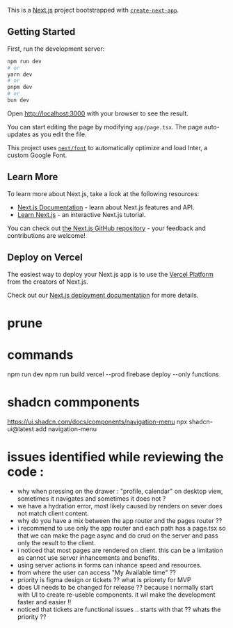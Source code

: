This is a [Next.js](https://nextjs.org/) project bootstrapped with [`create-next-app`](https://github.com/vercel/next.js/tree/canary/packages/create-next-app).

## Getting Started

First, run the development server:

```bash
npm run dev
# or
yarn dev
# or
pnpm dev
# or
bun dev
```

Open [http://localhost:3000](http://localhost:3000) with your browser to see the result.

You can start editing the page by modifying `app/page.tsx`. The page auto-updates as you edit the file.

This project uses [`next/font`](https://nextjs.org/docs/basic-features/font-optimization) to automatically optimize and load Inter, a custom Google Font.

## Learn More

To learn more about Next.js, take a look at the following resources:

- [Next.js Documentation](https://nextjs.org/docs) - learn about Next.js features and API.
- [Learn Next.js](https://nextjs.org/learn) - an interactive Next.js tutorial.

You can check out [the Next.js GitHub repository](https://github.com/vercel/next.js/) - your feedback and contributions are welcome!

## Deploy on Vercel

The easiest way to deploy your Next.js app is to use the [Vercel Platform](https://vercel.com/new?utm_medium=default-template&filter=next.js&utm_source=create-next-app&utm_campaign=create-next-app-readme) from the creators of Next.js.

Check out our [Next.js deployment documentation](https://nextjs.org/docs/deployment) for more details.

# prune

# commands

npm run dev
npm run build
vercel --prod
firebase deploy --only functions

# shadcn commponents

https://ui.shadcn.com/docs/components/navigation-menu
npx shadcn-ui@latest add navigation-menu

# issues identified while reviewing the code :

- why when pressing on the drawer : "profile, calendar" on desktop view, sometimes it navigates and sometimes it does not ?
- we have a hydration error, most likely caused by renders on sever does not match client content.
- why do you have a mix between the app router and the pages router ??
- i recommend to use only the app router and each path has a page.tsx so that we can make the page async and do crud on the server and pass only the result to the client.
- i noticed that most pages are rendered on client. this can be a limitation as cannot use server inhancements and benefits.
- using server actions in forms can inhance speed and resources.
- from where the user can access "My Available time" ??
- priority is figma design or tickets ?? what is priorety for MVP
- does UI needs to be changed for release ?? because i normally start with UI to create re-useble components. it wil make the development faster and easier !!
- noticed that tickets are functional issues .. starts with that ?? whats the priority ??
